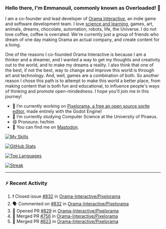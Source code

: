 ### Hello there, I'm Emmanouil, commonly known as Overloaded! 👋
I am a co-founder and lead developer of [Orama Interactive](https://www.orama-interactive.com/), an indie game and software development team. I love [science and learning](https://github.com/OverloadedOrama/KnowledgeBase), games, art, animals, dreams, chocolate, automation, robots, life, the Universe. I do not love coffee, coffee is overrated. We're currently just a group of friends who dream of one day making Orama an actual company, and create content for a living.

One of the reasons I co-founded Orama Interactive is because I am a thinker and a dreamer, and I wanted a way to get my thoughts and creativity out to the world, and to make my dreams a reality. I also think that one of the best, if not the best, way to change and improve this world is through art and technology. And, well, games are a combination of both. So another reason I chose this path is to attempt to make this world a better place, from making content that is both fun and educational, to influence people's ways of thinking and promote open-mindedness. I hope you'll join me in this journey!

- 🔭 I’m currently working on [Pixelorama, a free an open source sprite editor](https://github.com/Orama-Interactive/Pixelorama), made entirely with the Godot Engine!
- 🌱 I’m currently studying Computer Science at the University of Piraeus.
- 😄 Pronouns: he/him
- 🐘 You can find me on <a rel="me" href="https://mastodon.social/@Overloaded">Mastodon</a>.

[![My Skills](https://skillicons.dev/icons?i=godot,py,cpp,cs,git,linux,html)](https://skillicons.dev)

[![GitHub Stats](https://github-readme-stats.vercel.app/api/?username=OverloadedOrama&count_private=true&show_icons=true&theme=merko)](https://github.com/anuraghazra/github-readme-stats)

[![Top Languages](https://github-readme-stats.vercel.app/api/top-langs/?username=OverloadedOrama&count_private=true&layout=compact&theme=merko)](https://github.com/anuraghazra/github-readme-stats)

[![Streak](https://github-readme-streak-stats.herokuapp.com/?user=OverloadedOrama&theme=vision-friendly-dark)](https://git.io/streak-stats)

---

### :zap: Recent Activity

<!--START_SECTION:activity-->
1. ❗️ Closed issue [#832](https://github.com/Orama-Interactive/Pixelorama/issues/832) in [Orama-Interactive/Pixelorama](https://github.com/Orama-Interactive/Pixelorama)
2. 🗣 Commented on [#832](https://github.com/Orama-Interactive/Pixelorama/issues/832) in [Orama-Interactive/Pixelorama](https://github.com/Orama-Interactive/Pixelorama)
3. 💪 Opened PR [#829](https://github.com/Orama-Interactive/Pixelorama/pull/829) in [Orama-Interactive/Pixelorama](https://github.com/Orama-Interactive/Pixelorama)
4. 🎉 Merged PR [#756](https://github.com/Orama-Interactive/Pixelorama/pull/756) in [Orama-Interactive/Pixelorama](https://github.com/Orama-Interactive/Pixelorama)
5. 🎉 Merged PR [#823](https://github.com/Orama-Interactive/Pixelorama/pull/823) in [Orama-Interactive/Pixelorama](https://github.com/Orama-Interactive/Pixelorama)
<!--END_SECTION:activity-->

<!--
**OverloadedOrama/OverloadedOrama** is a ✨ _special_ ✨ repository because its `README.md` (this file) appears on your GitHub profile.

Here are some ideas to get you started:

- 👯 I’m looking to collaborate on ...
- 🤔 I’m looking for help with ...
- 💬 Ask me about ...
- 📫 How to reach me: ...
- ⚡ Fun fact: ...
-->
